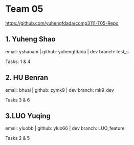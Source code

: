 # Team 05
https://github.com/yuhengfdada/comp3111-T05-Repo

## 1. Yuheng Shao
email: yshaoam | github: yuhengfdada | dev branch: test_s

Tasks: 1 & 4

## 2. HU Benran
email: bhuai | github: zymk9 | dev branch: mk9_dev

Tasks 3 & 6

## 3.LUO Yuqing
email: yluobb | github: yluo66 | dev branch: LUO_feature

Tasks 2 & 5
